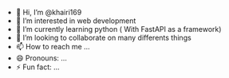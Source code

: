 - 👋 Hi, I’m @khairi169
- 👀 I’m interested in web development
- 🌱 I’m currently learning python ( With FastAPI as a framework) 
- 💞️ I’m looking to collaborate on many differents things
- 📫 How to reach me ...
- 😄 Pronouns: ...
- ⚡ Fun fact: ...

<!---
khairi169/khairi169 is a ✨ special ✨ repository because its `README.md` (this file) appears on your GitHub profile.
You can click the Preview link to take a look at your changes.
--->
